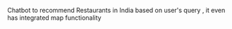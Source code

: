 
Chatbot to recommend Restaurants in India based on user's query , it even has integrated map functionality
